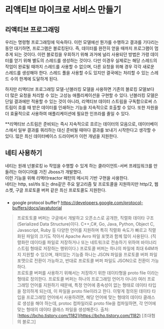 
# 리액티브 마이크로 서비스 만들기 
## 리액티브 프로그래밍
 우리는 명령형 프로그래밍에 익숙하다. 이런 모델에선 뭔가를 수행하고 결과를 기다리는 동안 대기하면, 프로그램은 블로킹된다. 즉, 데이터를 완전히 얻을 때까지 프로그램이 멈추게 되는 것이다. 이런 블로킹을 우회하기 위해 과거에 널리 사용되던 방법은 가령 데이터를 얻기 위해 별도의 스레드를 생성하는 것이다. 다만 이경우 실제로는 해당 스레드의 작업이 완료될 때까지 스레드를 사용할 수 없으며, 다른 요청을 위해 경우 각각 새로운 스레드를 생성해야 한다. 스레드 풀을 사용할 수도 있지만 결국에는 처리할 수 있는 스레드 수의 한계에 도달하게 된다.

 하지만 리액티브 프로그래밍 모델-넌블러킹 모델을 사용하면 기존의 블로킹 모델보다 더 많은 요청을 처리할 수 있는 고성능 애플리케이션을 구현할 수 있다. 넌블러킹 모델은 단일 결과에만 적용할 수 있는 것이 아니라, 리액티브 데이터 스트림을 구독함으로써 스트림이 흐를 때 받은 데이터를 인쇄하는 기능을 지속적으로 호출할 수 있다. 또한 자원을 더 효율적으로 사용하여 애플리케이션에 필요한 인프라를 줄일 수 있다. 

**리액티브 스트림은 준비되는 즉시 지속적으로 흐르는 데이터의 모음으로, 데이터베이스에서 일부 결과를 쿼리하는 대신 준비될 때마다 결과를 보내기 시작한다고 생각할 수 있다. 많은 최신 데이터베이스 드라이버가 이런 개념을 지원한다.


## 네티 사용하기 

네티는 원래 넌블로킹 io 작업을 수행할 수 있게 하는 클라이언트-서버 프레임워크를 만들려는 아이디어를 가진 Jboss가 개발했다.  
이런 기능을 위해 리액터reactor 패턴의 메시지 기반 구현을 사용한다.  
네티는 http, ssl/tls 또는 dns같은 주요 알고리즘 및 프로토콜을 지원하지만  http/2, 웹소켓, 구글 프로토콜 버퍼 같은 최신 프로토콜도 지원한다.  

### 
- google protocol buffer? https://developers.google.com/protocol-buffers/docs/javatutorial  
> 프로토토콜 버퍼는 구글에서 개발하고 오픈소스로 공개한, 직렬화 데이타 구조 (Serialized Data Structure)이다. C++,C#, Go, Java, Python, Object C, Javascript, Ruby 등 다양한 언어를 지원하며 특히 직렬화 속도가 빠르고 직렬화된 파일의 크기도 작아서 Apache Avro 파일 포맷과 함께 많이 사용된다.
(직렬화란 데이타를 파일로 저장하거나 또는 네트워크로 전송하기 위하여 바이너리 스트림 형태로 저장하는 행위이다.)
> 프로토콜 버퍼는 하나의 파일에 최대 64M까지 지원할 수 있으며, 재미있는 기능중 하나는 JSON 파일을 프로토콜 버퍼 파일 포맷으로 전환이 가능하고, 반대로 프로토콜 버퍼 파일도 JSON으로 전환이 가능하다.  
> 프로토콜 버퍼를 사용하기 위해서는 저장하기 위한 데이타형을 proto file 이라는 형태로 정의한다. 프로토콜 버퍼는 하나의 프로그래밍 언어가 아니라 여러 프로그래밍 언어를 지원하기 때문에, 특정 언어에 종속성이 없는 형태로 데이타 타입을 정의하게 되는데, 이 파일을 proto file이라고 한다.
> 이렇게 정의된 데이타 타입을 프로그래밍 언어에서 사용하려면, 해당 언어에 맞는 형태의 데이타 클래스로 생성을 해야 하는데, protoc 컴파일러로 proto file을 컴파일하면, 각 언어에 맞는 형태의 데이타 클래스 파일을 생성해준다.
출처: [https://bcho.tistory.com/1182](https://bcho.tistory.com/1182) [조대협의 블로그]
